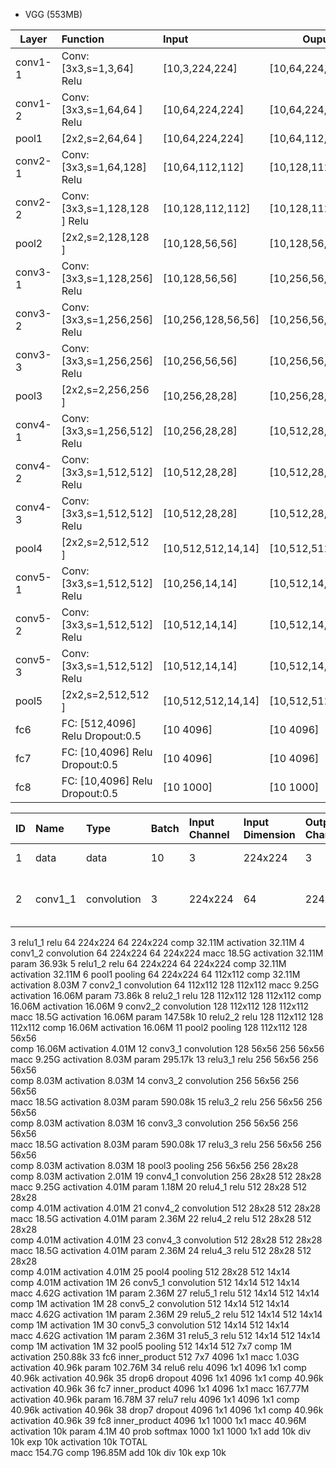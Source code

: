 * VGG (553MB)

| Layer        | Function        | Input | Ouput |
| ------------- |:-------------| :-----|-------|
| conv1-1     | Conv:[3x3,s=1,3,64] Relu| [10,3,224,224] | [10,64,224,224] |
| conv1-2     | Conv:[3x3,s=1,64,64 ] Relu| [10,64,224,224] | [10,64,224,224] |
| pool1     | [2x2,s=2,64,64 ] | [10,64,224,224] | [10,64,112,112] |
| conv2-1     | Conv:[3x3,s=1,64,128] Relu| [10,64,112,112] | [10,128,112,112] |
| conv2-2     | Conv:[3x3,s=1,128,128 ] Relu| [10,128,112,112] | [10,128,112,112] |
| pool2       | [2x2,s=2,128,128 ] | [10,128,56,56] | [10,128,56,56] |
| conv3-1     | Conv:[3x3,s=1,128,256] Relu| [10,128,56,56] | [10,256,56,56] |
| conv3-2     | Conv:[3x3,s=1,256,256] Relu| [10,256,128,56,56] | [10,256,56,56] |
| conv3-3     | Conv:[3x3,s=1,256,256] Relu| [10,256,56,56] | [10,256,56,56] |
| pool3       | [2x2,s=2,256,256 ] | [10,256,28,28] | [10,256,28,28] |
| conv4-1     | Conv:[3x3,s=1,256,512] Relu| [10,256,28,28] | [10,512,28,28] |
| conv4-2     | Conv:[3x3,s=1,512,512] Relu| [10,512,28,28] | [10,512,28,28] |
| conv4-3     | Conv:[3x3,s=1,512,512] Relu| [10,512,28,28] | [10,512,28,28] |
| pool4       | [2x2,s=2,512,512 ] | [10,512,512,14,14] | [10,512,512,14,14] |
| conv5-1     | Conv:[3x3,s=1,512,512] Relu| [10,256,14,14] | [10,512,14,14] |
| conv5-2     | Conv:[3x3,s=1,512,512] Relu| [10,512,14,14] | [10,512,14,14] |
| conv5-3     | Conv:[3x3,s=1,512,512] Relu| [10,512,14,14] | [10,512,14,14] |
| pool5       | [2x2,s=2,512,512 ] | [10,512,512,14,14] | [10,512,512,7,7] |
| fc6         | FC: [512,4096] Relu Dropout:0.5 | [10 4096] | [10 4096] |
| fc7         | FC: [10,4096] Relu Dropout:0.5 | [10 4096] | [10 4096] |
| fc8         | FC: [10,4096] Relu Dropout:0.5 | [10 1000] | [10 1000] |


| ID | Name | Type | Batch | Input Channel | Input Dimension | Output Channel | Output Dimension | OPS | Mem |
| --- | :--- | :--- | :--- | :--- | :--- |:--- | :--- | :--- | :--- | 
| 1	 | data | data | 10    |	3	  | 224x224 | 	3	 | 224x224	|              | activation	1.51M |
| 2	| conv1_1 | 	convolution	| 	3	 | 224x224	| 64	| 224x224	| macc	867.04M | activation	32.11M param	1.79k |
3	relu1_1	relu		64	224x224	64	224x224	
comp	32.11M
activation	32.11M
4	conv1_2	convolution		64	224x224	64	224x224	
macc	18.5G
activation	32.11M
param	36.93k
5	relu1_2	relu		64	224x224	64	224x224	
comp	32.11M
activation	32.11M
6	pool1	pooling		64	224x224	64	112x112	
comp	32.11M
activation	8.03M
7	conv2_1	convolution		64	112x112	128	112x112	
macc	9.25G
activation	16.06M
param	73.86k
8	relu2_1	relu		128	112x112	128	112x112	
comp	16.06M
activation	16.06M
9	conv2_2	convolution		128	112x112	128	112x112	
macc	18.5G
activation	16.06M
param	147.58k
10	relu2_2	relu		128	112x112	128	112x112	
comp	16.06M
activation	16.06M
11	pool2	pooling		128	112x112	128	56x56	
comp	16.06M
activation	4.01M
12	conv3_1	convolution		128	56x56	256	56x56	
macc	9.25G
activation	8.03M
param	295.17k
13	relu3_1	relu		256	56x56	256	56x56	
comp	8.03M
activation	8.03M
14	conv3_2	convolution		256	56x56	256	56x56	
macc	18.5G
activation	8.03M
param	590.08k
15	relu3_2	relu		256	56x56	256	56x56	
comp	8.03M
activation	8.03M
16	conv3_3	convolution		256	56x56	256	56x56	
macc	18.5G
activation	8.03M
param	590.08k
17	relu3_3	relu		256	56x56	256	56x56	
comp	8.03M
activation	8.03M
18	pool3	pooling		256	56x56	256	28x28	
comp	8.03M
activation	2.01M
19	conv4_1	convolution		256	28x28	512	28x28	
macc	9.25G
activation	4.01M
param	1.18M
20	relu4_1	relu		512	28x28	512	28x28	
comp	4.01M
activation	4.01M
21	conv4_2	convolution		512	28x28	512	28x28	
macc	18.5G
activation	4.01M
param	2.36M
22	relu4_2	relu		512	28x28	512	28x28	
comp	4.01M
activation	4.01M
23	conv4_3	convolution		512	28x28	512	28x28	
macc	18.5G
activation	4.01M
param	2.36M
24	relu4_3	relu		512	28x28	512	28x28	
comp	4.01M
activation	4.01M
25	pool4	pooling		512	28x28	512	14x14	
comp	4.01M
activation	1M
26	conv5_1	convolution		512	14x14	512	14x14	
macc	4.62G
activation	1M
param	2.36M
27	relu5_1	relu		512	14x14	512	14x14	
comp	1M
activation	1M
28	conv5_2	convolution		512	14x14	512	14x14	
macc	4.62G
activation	1M
param	2.36M
29	relu5_2	relu		512	14x14	512	14x14	
comp	1M
activation	1M
30	conv5_3	convolution		512	14x14	512	14x14	
macc	4.62G
activation	1M
param	2.36M
31	relu5_3	relu		512	14x14	512	14x14	
comp	1M
activation	1M
32	pool5	pooling		512	14x14	512	7x7	
comp	1M
activation	250.88k
33	fc6	inner_product		512	7x7	4096	1x1	
macc	1.03G
activation	40.96k
param	102.76M
34	relu6	relu		4096	1x1	4096	1x1	
comp	40.96k
activation	40.96k
35	drop6	dropout		4096	1x1	4096	1x1	
comp	40.96k
activation	40.96k
36	fc7	inner_product		4096	1x1	4096	1x1	
macc	167.77M
activation	40.96k
param	16.78M
37	relu7	relu		4096	1x1	4096	1x1	
comp	40.96k
activation	40.96k
38	drop7	dropout		4096	1x1	4096	1x1	
comp	40.96k
activation	40.96k
39	fc8	inner_product		4096	1x1	1000	1x1	
macc	40.96M
activation	10k
param	4.1M
40	prob	softmax		1000	1x1	1000	1x1	
add	10k
div	10k
exp	10k
activation	10k
TOTAL							
macc	154.7G
comp	196.85M
add	10k
div	10k
exp	10k
